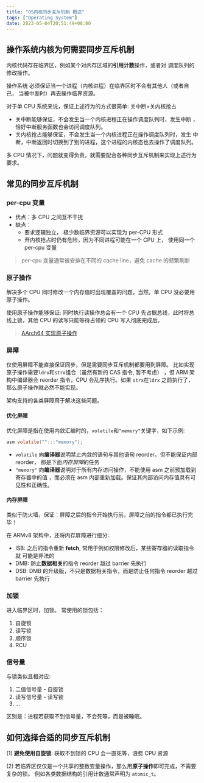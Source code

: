 ```yaml
---
title: "OS内核同步互斥机制 概述"
tags: ["Operating System"]
date: 2023-05-04T20:51:49+08:00
---
```


## 操作系统内核为何需要同步互斥机制

内核代码存在临界区，例如某个对内存区域的**引用计数**操作，或者对
调度队列的修改操作。

操作系统 必须保证当一个进程（内核进程）在临界区时不会有其他人（或者自己，
当被中断时）再去操作临界资源。

对于单 CPU 系统来说，保证上述行为的方式很简单: 关中断+关内核抢占

- 关中断能够保证，不会发生当一个内核进程正在操作调度队列时，发生中断
  ，恰好中断服务函数也会访问调度队列。
- 关内核抢占能够保证，不会发生当一个内核进程正在操作调度队列时，发生
  中断，中断返回时切换到了别的进程，这个进程的内核态也去操作了调度队列。

多 CPU 情况下，问题就变得负责，就需要配合各种同步互斥机制来实现上述行为要求。

## 常见的同步互斥机制

### per-cpu 变量

- 优点：多 CPU 之间互不干扰
- 缺点：
  - 要求逻辑独立， 极少数临界资源可以实现为 per-CPU 形式
  - 开内核抢占时仍有危险，因为不同进程可能在一个 CPU 上，
    使用同一个 per-cpu 变量

> per-cpu 变量通常被安排在不同的 cache line，避免 cache 的频繁刷新

### 原子操作

解决多个 CPU 同时修改一个内存值时出现覆盖的问题，当然，单 CPU 没必要用原子操作。

使用原子操作能够保证: 同时执行读操作总会有一个 CPU 先占据总线，此时将总线上锁，其他
CPU 的读写只能等待占领的 CPU 写入彻底完成后。

> [AArch64 实现原子操作]()

### 屏障

仅使用屏障不能直接保证同步，但是需要同步互斥机制都要用到屏障。
比如实现原子操作需要`ldrx`和`strx`组合（虽然有新的 CAS 指令, 暂不考虑）
，但 ARM 架构中编译器会 reorder 指令，CPU 会乱序执行。如果 `strx`在`ldrx`
之前执行了， 那么原子操作就必然不能实现。

架构支持的各类屏障用于解决这些问题。

#### 优化屏障

优化屏障是指在使用内敛汇编时的，`volatile`和`"memory"`关键字，如下示例:

```c
asm volatile("":::"memory");
```

- `volatile` 向**编译器**说明禁止内敛的语句与其他语句 reorder。但不能保证内部 reorder，
  那是下面*内存屏障*的任务
- `"memory"` 向**编译器**说明对于所有内存访问操作，不能使用 asm 之前预加载到寄存器中的值
  ，而必须在 asm 内部重新加载。保证其内部访问内存值具有可见性和正确性。

#### 内存屏障

类似于防火墙，保证：屏障之后的指令开始执行前，屏障之前的指令都已执行完毕！

在 ARMv8 架构中，还将内存屏障进行细分:

- ISB: 之后的指令重新 **fetch**, 常用于例如权限修改后，某些寄存器的读取指令就
  可能是非法的
- DMB: 防止**数据相关**的指令 reorder 越过 barrier 先执行
- DSB: DMB 的升级版，不只是数据相关指令，而是防止任何指令 reorder 越过 barrier 先执行

### 加锁

进入临界区时，加锁。 常使用的锁包括：

1. 自旋锁
2. 读写锁
3. 顺序锁
4. RCU

### 信号量

与锁类似且相对应:

1. 二值信号量 - 自旋锁
2. 读写信号量 - 读写锁
3. ...

区别是：进程若获取不到信号量，不会死等，而是被睡眠。

## 如何选择合适的同步互斥机制

(1) **避免使用自旋锁**: 获取不到锁的 CPU 会一直死等，浪费 CPU 资源

(2) 若临界区仅仅是一个共享的整数变量操作，那么用**原子操作**即可完成，不需要复杂的锁。
例如各类数据结构的引用计数通常声明为 `atomic_t`。
